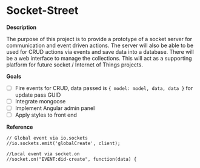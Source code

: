 Socket-Street
=

**Description**

The purpose of this project is to provide a prototype of a socket server for communication and event driven actions.
The server will also be able to be used for CRUD actions via events and save data into a database. There will be a web 
interface to manage the collections. This will act as a supporting platform for future socket / Internet of Things projects.

**Goals**
 
* [ ] Fire events for CRUD, data passed is `{ model: model, data, data }` for update pass GUID
* [ ] Integrate mongoose
* [ ] Implement Angular admin panel
* [ ] Apply styles to front end

**Reference**

```
// Global event via io.sockets
//io.sockets.emit('globalCreate', client);

//Local event via socket.on
//socket.on("EVENT:did-create", function(data) {
```